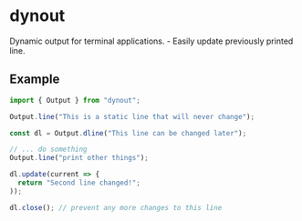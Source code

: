 # dynout

Dynamic output for terminal applications. - Easily update previously printed line.

## Example

```ts
import { Output } from "dynout";

Output.line("This is a static line that will never change");

const dl = Output.dline("This line can be changed later");

// ... do something
Output.line("print other things");

dl.update(current => {
  return "Second line changed!";
));

dl.close(); // prevent any more changes to this line
